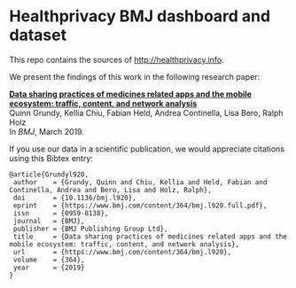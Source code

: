 # Healthprivacy BMJ dashboard and dataset


This repo contains the sources of http://healthprivacy.info.

We present the findings of this work in the following research paper:

**[Data sharing practices of medicines related apps and the mobile ecosystem: traffic, content, and network analysis](https://www.bmj.com/content/364/bmj.l920)**   
Quinn Grundy, Kellia Chiu, Fabian Held, Andrea Continella, Lisa Bero, Ralph Holz  
In *BMJ*, March 2019.

If you use our data in a scientific publication, we would appreciate citations using this Bibtex entry:

```
@article{Grundyl920,
 author    = {Grundy, Quinn and Chiu, Kellia and Held, Fabian and Continella, Andrea and Bero, Lisa and Holz, Ralph},
 doi       = {10.1136/bmj.l920},
 eprint    = {https://www.bmj.com/content/364/bmj.l920.full.pdf},
 issn      = {0959-8138},
 journal   = {BMJ},
 publisher = {BMJ Publishing Group Ltd},
 title     = {Data sharing practices of medicines related apps and the mobile ecosystem: traffic, content, and network analysis},
 url       = {https://www.bmj.com/content/364/bmj.l920},
 volume    = {364},
 year      = {2019}
}
```
